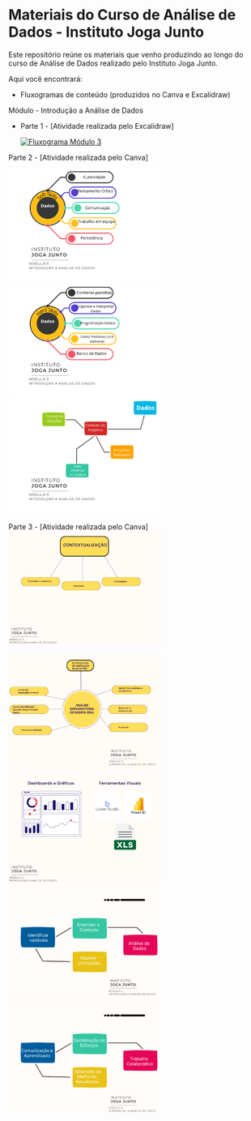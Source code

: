# Materiais do Curso de Análise de Dados - Instituto Joga Junto

Este repositório reúne os materiais que venho produzindo ao longo do curso de Análise de Dados realizado pelo Instituto Joga Junto.

Aqui você encontrará:
- Fluxogramas de conteúdo (produzidos no Canva e Excalidraw)

Módulo - Introdução a Análise de Dados

- Parte 1 - [Atividade realizada pelo Excalidraw]
  
   <a href="https://github.com/VictorTchiya/portfolio-analise-de-dados/blob/main/Introdu%C3%A7%C3%A3o%20ao%20m%C3%B3dulo%203.png?raw=true" target="_blank">
  <img src="https://github.com/VictorTchiya/portfolio-analise-de-dados/blob/main/Introdu%C3%A7%C3%A3o%20ao%20m%C3%B3dulo%203.png?raw=true" alt="Fluxograma Módulo 3" width="300"/>
</a>


Parte 2 - [Atividade realizada pelo Canva]

<a href="https://github.com/VictorTchiya/portfolio-analise-de-dados/blob/main/Soft%20Skill.png?raw=true" target="_blank">
  <img src="https://github.com/VictorTchiya/portfolio-analise-de-dados/blob/main/Soft%20Skill.png?raw=true" alt="Fluxograma Módulo 3" width="300"/>
</a>
</h3>

<a href="https://github.com/VictorTchiya/portfolio-analise-de-dados/blob/main/Hard%20Skill.png?raw=true" target="_blank">
  <img src="https://github.com/VictorTchiya/portfolio-analise-de-dados/blob/main/Hard%20Skill.png?raw=true" alt="Fluxograma Módulo 3" width="300"/>
</a>
</h3>


<a href="https://github.com/VictorTchiya/portfolio-analise-de-dados/blob/main/Vis%C3%A3o%20de%20Neg%C3%B3cios.png?raw=true" target="_blank">
  <img src="https://github.com/VictorTchiya/portfolio-analise-de-dados/blob/main/Vis%C3%A3o%20de%20Neg%C3%B3cios.png?raw=true" alt="Fluxograma Módulo 3" width="300"/>
</a>
</h3>
</h3>
</h3>

Parte 3 - [Atividade realizada pelo Canva]
<a href="https://github.com/VictorTchiya/portfolio-analise-de-dados/blob/main/1.png?raw=true" target="_blank">
  <img src="https://github.com/VictorTchiya/portfolio-analise-de-dados/blob/main/1.png?raw=true" alt="Fluxograma Módulo 3" width="300"/>
</a>
</h3>

<a href="https://github.com/VictorTchiya/portfolio-analise-de-dados/blob/main/2.png?raw=true" target="_blank">
  <img src="https://github.com/VictorTchiya/portfolio-analise-de-dados/blob/main/2.png?raw=true" alt="Fluxograma Módulo 3" width="300"/>
</a>
</h3>

<a href="https://github.com/VictorTchiya/portfolio-analise-de-dados/blob/main/3.png?raw=true" target="_blank">
  <img src="https://github.com/VictorTchiya/portfolio-analise-de-dados/blob/main/3.png?raw=true" alt="Fluxograma Módulo 3" width="300"/>
</a>
</h3>

<a href="https://github.com/VictorTchiya/portfolio-analise-de-dados/blob/main/4.png?raw=true" target="_blank">
  <https://github.com/VictorTchiya/portfolio-analise-de-dados/blob/main/4.png?raw=true" alt="Fluxograma Módulo 3" width="300"/>
</a>
</h3>

<a href="https://github.com/VictorTchiya/portfolio-analise-de-dados/blob/main/5.png?raw=true" target="_blank">
  <https://github.com/VictorTchiya/portfolio-analise-de-dados/blob/main/5.png?raw=true" alt="Fluxograma Módulo 3" width="300"/>
</a>
</h3>

<a href="https://github.com/VictorTchiya/portfolio-analise-de-dados/blob/main/6.png?raw=true" target="_blank">
  <img src="https://github.com/VictorTchiya/portfolio-analise-de-dados/blob/main/6.png?raw=true" alt="Fluxograma Módulo 3" width="300"/>
</a>
</h3>

<a href="https://github.com/VictorTchiya/portfolio-analise-de-dados/blob/main/7.png?raw=true" target="_blank">
  <img src="https://github.com/VictorTchiya/portfolio-analise-de-dados/blob/main/7.png?raw=true" alt="Fluxograma Módulo 3" width="300"/>
</a>
</h3>



